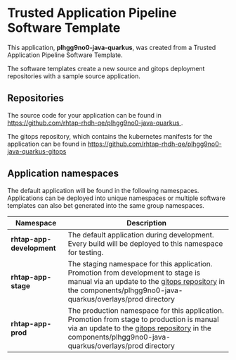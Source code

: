 # Trusted Application Pipeline Software Template

This application, **plhgg9no0-java-quarkus**, was created from a Trusted Application Pipeline Software Template.

The software templates create a new source and gitops deployment repositories with a sample source application. 

## Repositories

The source code for your application can be found in [https://github.com/rhtap-rhdh-qe/plhgg9no0-java-quarkus ](https://github.com/rhtap-rhdh-qe/plhgg9no0-java-quarkus ).
 
The gitops repository, which contains the kubernetes manifests for the application can be found in 
[https://github.com/rhtap-rhdh-qe/plhgg9no0-java-quarkus-gitops ](https://github.com/rhtap-rhdh-qe/plhgg9no0-java-quarkus-gitops ) 

## Application namespaces 

The default application will be found in the following namespaces. Applications can be deployed into unique namespaces or multiple software templates can also bet generated into the same group namespaces.  

|  Namespace   |  Description   |  
| -------- | -------- |   
| **rhtap-app-development** | The default application during development. Every build will be deployed to this namespace for testing. | 
| **rhtap-app-stage** | The staging namespace for this application. Promotion from development to stage is manual via an update to the [gitops repository](https://github.com/rhtap-rhdh-qe/plhgg9no0-java-quarkus-gitops ) in the components/plhgg9no0-java-quarkus/overlays/prod directory |  
| **rhtap-app-prod** | The production namespace for this application. Promotion from stage to production is manual via an update to the [gitops repository](https://github.com/rhtap-rhdh-qe/plhgg9no0-java-quarkus-gitops ) in the components/plhgg9no0-java-quarkus/overlays/prod directory | 